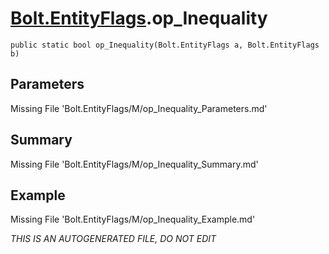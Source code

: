 # [Bolt.EntityFlags](Types/Bolt.EntityFlags.md).op_Inequality
`public static bool op_Inequality(Bolt.EntityFlags a, Bolt.EntityFlags b)`
## Parameters
Missing File 'Bolt.EntityFlags/M/op_Inequality_Parameters.md'
## Summary
Missing File 'Bolt.EntityFlags/M/op_Inequality_Summary.md'
## Example
Missing File 'Bolt.EntityFlags/M/op_Inequality_Example.md'

*THIS IS AN AUTOGENERATED FILE, DO NOT EDIT*

